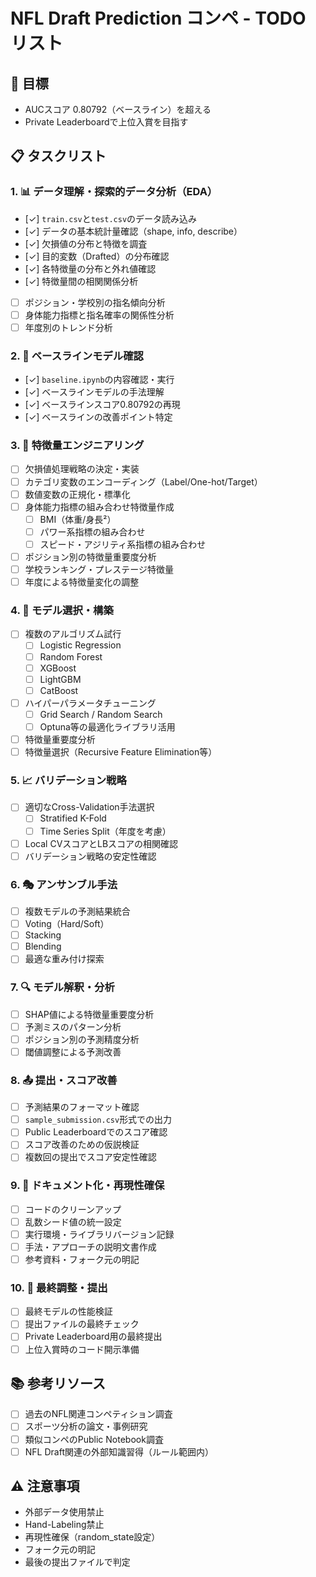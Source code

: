 # NFL Draft Prediction コンペ - TODO リスト

## 🎯 目標
- AUCスコア 0.80792（ベースライン）を超える
- Private Leaderboardで上位入賞を目指す

## 📋 タスクリスト

### 1. 📊 データ理解・探索的データ分析（EDA）
- [✓] `train.csv`と`test.csv`のデータ読み込み
- [✓] データの基本統計量確認（shape, info, describe）
- [✓] 欠損値の分布と特徴を調査
- [✓] 目的変数（Drafted）の分布確認
- [✓] 各特徴量の分布と外れ値確認  
- [✓] 特徴量間の相関関係分析
- [ ] ポジション・学校別の指名傾向分析
- [ ] 身体能力指標と指名確率の関係性分析
- [ ] 年度別のトレンド分析

### 2. 🏁 ベースラインモデル確認
- [✓] `baseline.ipynb`の内容確認・実行
- [✓] ベースラインモデルの手法理解
- [✓] ベースラインスコア0.80792の再現
- [✓] ベースラインの改善ポイント特定

### 3. 🔧 特徴量エンジニアリング
- [ ] 欠損値処理戦略の決定・実装
- [ ] カテゴリ変数のエンコーディング（Label/One-hot/Target）
- [ ] 数値変数の正規化・標準化
- [ ] 身体能力指標の組み合わせ特徴量作成
  - [ ] BMI（体重/身長²）
  - [ ] パワー系指標の組み合わせ
  - [ ] スピード・アジリティ系指標の組み合わせ
- [ ] ポジション別の特徴量重要度分析
- [ ] 学校ランキング・プレステージ特徴量
- [ ] 年度による特徴量変化の調整

### 4. 🤖 モデル選択・構築
- [ ] 複数のアルゴリズム試行
  - [ ] Logistic Regression
  - [ ] Random Forest
  - [ ] XGBoost
  - [ ] LightGBM
  - [ ] CatBoost
- [ ] ハイパーパラメータチューニング
  - [ ] Grid Search / Random Search
  - [ ] Optuna等の最適化ライブラリ活用
- [ ] 特徴量重要度分析
- [ ] 特徴量選択（Recursive Feature Elimination等）

### 5. 📈 バリデーション戦略
- [ ] 適切なCross-Validation手法選択
  - [ ] Stratified K-Fold
  - [ ] Time Series Split（年度を考慮）
- [ ] Local CVスコアとLBスコアの相関確認
- [ ] バリデーション戦略の安定性確認

### 6. 🎭 アンサンブル手法
- [ ] 複数モデルの予測結果統合
- [ ] Voting（Hard/Soft）
- [ ] Stacking
- [ ] Blending
- [ ] 最適な重み付け探索

### 7. 🔍 モデル解釈・分析
- [ ] SHAP値による特徴量重要度分析
- [ ] 予測ミスのパターン分析
- [ ] ポジション別の予測精度分析
- [ ] 閾値調整による予測改善

### 8. 📤 提出・スコア改善
- [ ] 予測結果のフォーマット確認
- [ ] `sample_submission.csv`形式での出力
- [ ] Public Leaderboardでのスコア確認
- [ ] スコア改善のための仮説検証
- [ ] 複数回の提出でスコア安定性確認

### 9. 📝 ドキュメント化・再現性確保
- [ ] コードのクリーンアップ
- [ ] 乱数シード値の統一設定
- [ ] 実行環境・ライブラリバージョン記録
- [ ] 手法・アプローチの説明文書作成
- [ ] 参考資料・フォーク元の明記

### 10. 🚀 最終調整・提出
- [ ] 最終モデルの性能検証
- [ ] 提出ファイルの最終チェック
- [ ] Private Leaderboard用の最終提出
- [ ] 上位入賞時のコード開示準備

## 📚 参考リソース
- [ ] 過去のNFL関連コンペティション調査
- [ ] スポーツ分析の論文・事例研究
- [ ] 類似コンペのPublic Notebook調査
- [ ] NFL Draft関連の外部知識習得（ルール範囲内）

## ⚠️ 注意事項
- 外部データ使用禁止
- Hand-Labeling禁止
- 再現性確保（random_state設定）
- フォーク元の明記
- 最後の提出ファイルで判定 